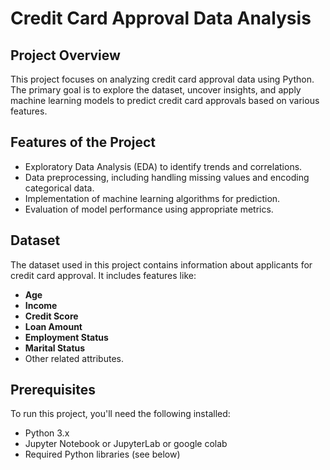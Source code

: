 # Credit Card Approval Data Analysis

## Project Overview
This project focuses on analyzing credit card approval data using Python. The primary goal is to explore the dataset, uncover insights, and apply machine learning models to predict credit card approvals based on various features.

## Features of the Project
- Exploratory Data Analysis (EDA) to identify trends and correlations.
- Data preprocessing, including handling missing values and encoding categorical data.
- Implementation of machine learning algorithms for prediction.
- Evaluation of model performance using appropriate metrics.

## Dataset
The dataset used in this project contains information about applicants for credit card approval. It includes features like:
- **Age**
- **Income**
- **Credit Score**
- **Loan Amount**
- **Employment Status**
- **Marital Status**
- Other related attributes.

## Prerequisites
To run this project, you'll need the following installed:
- Python 3.x
- Jupyter Notebook or JupyterLab or google colab
- Required Python libraries (see below)
